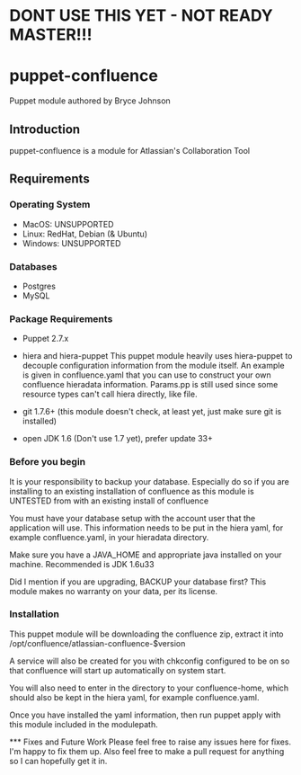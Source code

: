 
# DONT USE THIS YET - NOT READY MASTER!!!

# puppet-confluence
Puppet module authored by Bryce Johnson

## Introduction

puppet-confluence is a module for Atlassian's Collaboration Tool

## Requirements

### Operating System
* MacOS: UNSUPPORTED
* Linux:  RedHat, Debian (& Ubuntu)
* Windows:  UNSUPPORTED
### Databases
* Postgres
* MySQL

### Package Requirements

* Puppet 2.7.x

* hiera and hiera-puppet
This puppet module heavily uses hiera-puppet to decouple configuration 
information from the module itself.  An example is given in confluence.yaml
that you can use to construct your own confluence hieradata information.  Params.pp
is still used since some resource types can't call hiera directly, like file.

* git 1.7.6+ (this module doesn't check, at least yet, just make sure git
is installed)

* open JDK 1.6 (Don't use 1.7 yet), prefer update 33+

### Before you begin
It is your responsibility to backup your database.  Especially do so
if you are installing to an existing installation of confluence as this module
is UNTESTED from with an existing install of confluence

You must have your database setup with the account user that the application
will use.  This information needs to be put in the hiera yaml, for example
confluence.yaml, in your hieradata directory.

Make sure you have a JAVA_HOME and appropriate java installed on your machine.
Recommended is JDK 1.6u33

Did I mention if you are upgrading, BACKUP your database first? This module 
makes no warranty on your data, per its license.

### Installation

This puppet module will be downloading the confluence zip, extract it into
/opt/confluence/atlassian-confluence-$version

A service will also be created for you with chkconfig configured to be on
so that confluence will start up automatically on system start.

You will also need to enter in the directory to your confluence-home, which should
also be kept in the hiera yaml, for example confluence.yaml.

Once you have installed the yaml information, then run puppet apply with 
this module included in the modulepath.

*** Fixes and Future Work
Please feel free to raise any issues here for fixes.  I'm happy to fix them
up.  Also feel free to make a pull request for anything so I can hopefully
get it in.

